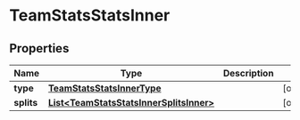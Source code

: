 

# TeamStatsStatsInner


## Properties

| Name | Type | Description | Notes |
|------------ | ------------- | ------------- | -------------|
|**type** | [**TeamStatsStatsInnerType**](TeamStatsStatsInnerType.md) |  |  [optional] |
|**splits** | [**List&lt;TeamStatsStatsInnerSplitsInner&gt;**](TeamStatsStatsInnerSplitsInner.md) |  |  [optional] |



